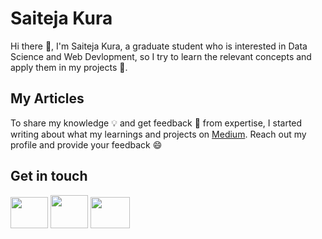 # Saiteja Kura
Hi there 👋, I'm Saiteja Kura, a graduate student who is interested in Data Science and Web Devlopment, so I try to learn the relevant concepts and apply them in my projects 🔭. 

## My Articles
To share my knowledge 💡 and get feedback 💬 from expertise, I started writing about what my learnings and projects on [Medium](https://medium.com/@kurasaiteja). Reach out my profile and provide your feedback 😄

## Get in touch 
<a href="https://www.linkedin.com/in/saiteja-kura-49803b13b/"><img src="https://1000logos.net/wp-content/uploads/2017/03/LinkedIn-Logo.png" width="60" height="50"></a>  <a href="https://medium.com/@kurasaiteja"><img src="https://cdn4.iconfinder.com/data/icons/social-media-2210/24/Medium-512.png" width="60" height="53"></a>  <a href="https://twitter.com/KURASAITEJA"><img src="https://i.pinimg.com/236x/ea/bd/e0/eabde01759e682e029476e999109a45b--twitter-button-twitter-twitter.jpg" width="63" height="50"></a>




